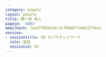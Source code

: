 ```yaml
---
category: people
layout: people
title: 野一色 裕人
pageid: '4403'
emailhash: 7a197705b5a9c3c790d077a9822f54a1
session:
- sessiontitle: 5B センサネットワーク
  role: 座長
  sessionid: 5b
---
```

